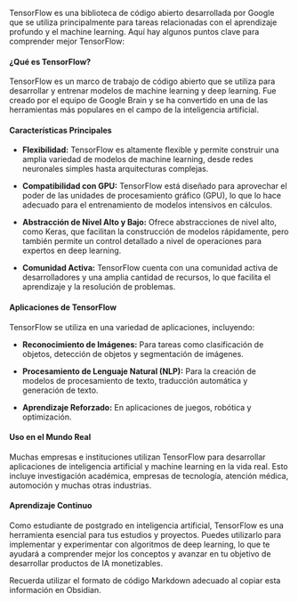 TensorFlow es una biblioteca de código abierto desarrollada por Google que se utiliza principalmente para tareas relacionadas con el aprendizaje profundo y el machine learning. Aquí hay algunos puntos clave para comprender mejor TensorFlow:

#### ¿Qué es TensorFlow?

TensorFlow es un marco de trabajo de código abierto que se utiliza para desarrollar y entrenar modelos de machine learning y deep learning. Fue creado por el equipo de Google Brain y se ha convertido en una de las herramientas más populares en el campo de la inteligencia artificial.

#### Características Principales

- **Flexibilidad:** TensorFlow es altamente flexible y permite construir una amplia variedad de modelos de machine learning, desde redes neuronales simples hasta arquitecturas complejas.

- **Compatibilidad con GPU:** TensorFlow está diseñado para aprovechar el poder de las unidades de procesamiento gráfico (GPU), lo que lo hace adecuado para el entrenamiento de modelos intensivos en cálculos.

- **Abstracción de Nivel Alto y Bajo:** Ofrece abstracciones de nivel alto, como Keras, que facilitan la construcción de modelos rápidamente, pero también permite un control detallado a nivel de operaciones para expertos en deep learning.

- **Comunidad Activa:** TensorFlow cuenta con una comunidad activa de desarrolladores y una amplia cantidad de recursos, lo que facilita el aprendizaje y la resolución de problemas.

#### Aplicaciones de TensorFlow

TensorFlow se utiliza en una variedad de aplicaciones, incluyendo:

- **Reconocimiento de Imágenes:** Para tareas como clasificación de objetos, detección de objetos y segmentación de imágenes.

- **Procesamiento de Lenguaje Natural (NLP):** Para la creación de modelos de procesamiento de texto, traducción automática y generación de texto.

- **Aprendizaje Reforzado:** En aplicaciones de juegos, robótica y optimización.

#### Uso en el Mundo Real

Muchas empresas e instituciones utilizan TensorFlow para desarrollar aplicaciones de inteligencia artificial y machine learning en la vida real. Esto incluye investigación académica, empresas de tecnología, atención médica, automoción y muchas otras industrias.

#### Aprendizaje Continuo

Como estudiante de postgrado en inteligencia artificial, TensorFlow es una herramienta esencial para tus estudios y proyectos. Puedes utilizarlo para implementar y experimentar con algoritmos de deep learning, lo que te ayudará a comprender mejor los conceptos y avanzar en tu objetivo de desarrollar productos de IA monetizables.

Recuerda utilizar el formato de código Markdown adecuado al copiar esta información en Obsidian.

